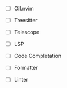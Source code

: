 - [ ] Oil.nvim
- [ ] Treesitter
- [ ] Telescope
- [ ] LSP
- [ ] Code Completation
- [ ] Formatter
- [ ] Linter

